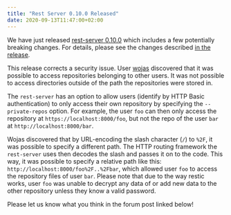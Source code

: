 ```yaml
---
title: "Rest Server 0.10.0 Released"
date: 2020-09-13T11:47:00+02:00
---
```


We have just released [rest-server 0.10.0](https://github.com/restic/rest-server/releases/tag/v0.10.0) which includes a few potentially breaking changes. For details, please see the changes described [in the release](https://github.com/restic/rest-server/releases/tag/v0.10.0).

This release corrects a security issue. User [wojas](https://github.com/wojas) discovered that it was possible to access repositories belonging to other users. It was not possible to access directories outside of the path the repositories were stored in.

The `rest-server` has an option to allow users (identify by HTTP Basic authentication) to only access their own repository by specifying the `--private-repos` option. For example, the user `foo` can then only access the repository at `https://localhost:8000/foo`, but not the repo of the user `bar` at `http://localhost:8000/bar`.

Wojas discovered that by URL-encoding the slash character (`/`) to `%2F`, it was possible to specify a different path. The HTTP routing framework the `rest-server` uses then decodes the slash and passes it on to the code. This way, it was possible to specify a relative path like this: `http://localhost:8000/foo%2F..%2Fbar`, which allowed user `foo` to access the repository files of user `bar`. Please note that due to the way restic works, user `foo` was unable to decrypt any data of or add new data to the other repository unless they know a valid password.

Please let us know what you think in the forum post linked below!
